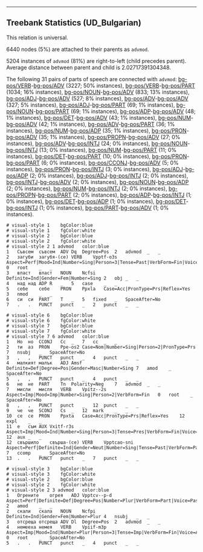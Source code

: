 

--------------------------------------------------------------------------------

## Treebank Statistics (UD_Bulgarian)

This relation is universal.

6440 nodes (5%) are attached to their parents as `advmod`.

5204 instances of `advmod` (81%) are right-to-left (child precedes parent).
Average distance between parent and child is 2.02717391304348.

The following 31 pairs of parts of speech are connected with `advmod`: [bg-pos/VERB]()-[bg-pos/ADV]() (3227; 50% instances), [bg-pos/VERB]()-[bg-pos/PART]() (1034; 16% instances), [bg-pos/NOUN]()-[bg-pos/ADV]() (833; 13% instances), [bg-pos/ADJ]()-[bg-pos/ADV]() (527; 8% instances), [bg-pos/ADV]()-[bg-pos/ADV]() (327; 5% instances), [bg-pos/ADJ]()-[bg-pos/PART]() (69; 1% instances), [bg-pos/NOUN]()-[bg-pos/PART]() (69; 1% instances), [bg-pos/ADP]()-[bg-pos/ADV]() (48; 1% instances), [bg-pos/DET]()-[bg-pos/ADV]() (43; 1% instances), [bg-pos/NUM]()-[bg-pos/ADV]() (42; 1% instances), [bg-pos/ADV]()-[bg-pos/PART]() (36; 1% instances), [bg-pos/NUM]()-[bg-pos/ADP]() (35; 1% instances), [bg-pos/PRON]()-[bg-pos/ADV]() (35; 1% instances), [bg-pos/PROPN]()-[bg-pos/ADV]() (27; 0% instances), [bg-pos/ADV]()-[bg-pos/INTJ]() (24; 0% instances), [bg-pos/NOUN]()-[bg-pos/INTJ]() (13; 0% instances), [bg-pos/NUM]()-[bg-pos/PART]() (11; 0% instances), [bg-pos/DET]()-[bg-pos/PART]() (10; 0% instances), [bg-pos/PRON]()-[bg-pos/PART]() (6; 0% instances), [bg-pos/CCONJ]()-[bg-pos/ADV]() (5; 0% instances), [bg-pos/PRON]()-[bg-pos/INTJ]() (3; 0% instances), [bg-pos/ADJ]()-[bg-pos/ADP]() (2; 0% instances), [bg-pos/ADJ]()-[bg-pos/INTJ]() (2; 0% instances), [bg-pos/INTJ]()-[bg-pos/ADV]() (2; 0% instances), [bg-pos/NOUN]()-[bg-pos/ADP]() (2; 0% instances), [bg-pos/NUM]()-[bg-pos/INTJ]() (2; 0% instances), [bg-pos/PROPN]()-[bg-pos/PART]() (2; 0% instances), [bg-pos/ADP]()-[bg-pos/INTJ]() (1; 0% instances), [bg-pos/DET]()-[bg-pos/ADP]() (1; 0% instances), [bg-pos/DET]()-[bg-pos/INTJ]() (1; 0% instances), [bg-pos/PART]()-[bg-pos/ADV]() (1; 0% instances).


~~~ conllu
# visual-style 1	bgColor:blue
# visual-style 1	fgColor:white
# visual-style 2	bgColor:blue
# visual-style 2	fgColor:white
# visual-style 2 1 advmod	color:blue
1	Съвсем	съвсем	ADV	Dq	Degree=Pos	2	advmod	_	_
2	загуби	загубя-(се)	VERB	Vpptf-o3s	Aspect=Perf|Mood=Ind|Number=Sing|Person=3|Tense=Past|VerbForm=Fin|Voice=Act	0	root	_	_
3	власт	власт	NOUN	Ncfsi	Definite=Ind|Gender=Fem|Number=Sing	2	obj	_	_
4	над	над	ADP	R	_	5	case	_	_
5	себе	себе	PRON	Ppxla	Case=Acc|PronType=Prs|Reflex=Yes	3	nmod	_	_
6	си	си	PART	T	_	5	fixed	_	SpaceAfter=No
7	.	.	PUNCT	punct	_	2	punct	_	_

~~~


~~~ conllu
# visual-style 6	bgColor:blue
# visual-style 6	fgColor:white
# visual-style 7	bgColor:blue
# visual-style 7	fgColor:white
# visual-style 7 6 advmod	color:blue
1	Но	но	CCONJ	Cc	_	7	cc	_	_
2	ти	аз	PRON	Ppe-os2	Case=Nom|Number=Sing|Person=2|PronType=Prs	7	nsubj	_	SpaceAfter=No
3	,	,	PUNCT	punct	_	4	punct	_	_
4	малкият	малък	ADJ	Amsf	Definite=Def|Degree=Pos|Gender=Masc|Number=Sing	7	amod	_	SpaceAfter=No
5	,	,	PUNCT	punct	_	4	punct	_	_
6	не	не	PART	Tn	Polarity=Neg	7	advmod	_	_
7	мисли	мисля	VERB	Vpitz--2s	Aspect=Imp|Mood=Imp|Number=Sing|Person=2|VerbForm=Fin	0	root	_	SpaceAfter=No
8	,	,	PUNCT	punct	_	12	punct	_	_
9	че	че	SCONJ	Cs	_	12	mark	_	_
10	се	се	PRON	Ppxta	Case=Acc|PronType=Prs|Reflex=Yes	12	expl	_	_
11	е	съм	AUX	Vxitf-r3s	Aspect=Imp|Mood=Ind|Number=Sing|Person=3|Tense=Pres|VerbForm=Fin|Voice=Act	12	aux	_	_
12	свършило	свърша-(се)	VERB	Vpptcao-sni	Aspect=Perf|Definite=Ind|Gender=Neut|Number=Sing|Tense=Past|VerbForm=Part|Voice=Act	7	ccomp	_	SpaceAfter=No
13	.	.	PUNCT	punct	_	7	punct	_	_

~~~


~~~ conllu
# visual-style 3	bgColor:blue
# visual-style 3	fgColor:white
# visual-style 2	bgColor:blue
# visual-style 2	fgColor:white
# visual-style 2 3 advmod	color:blue
1	Огрените	огрея	ADJ	Vpptcv--p-d	Aspect=Perf|Definite=Def|Degree=Pos|Number=Plur|VerbForm=Part|Voice=Pass	2	amod	_	_
2	скали	скала	NOUN	Ncfpi	Definite=Ind|Gender=Fem|Number=Plur	4	nsubj	_	_
3	отсреща	отсреща	ADV	Dl	Degree=Pos	2	advmod	_	_
4	немееха	немея	VERB	Vpiif-m3p	Aspect=Imp|Mood=Ind|Number=Plur|Person=3|Tense=Imp|VerbForm=Fin|Voice=Act	0	root	_	SpaceAfter=No
5	.	.	PUNCT	punct	_	4	punct	_	_

~~~


